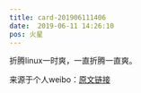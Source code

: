 ```yaml
---
title: card-201906111406
date:  2019-06-11 14:26:10
pos: 火星
---
```

折腾linux一时爽，一直折腾一直爽。 

来源于个人weibo：[原文链接](https://m.weibo.cn/status/HypgKFFGJ?mblogid=HypgKFFGJ)
